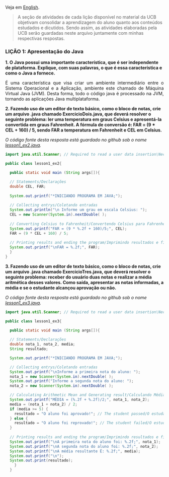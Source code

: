 <p align="justify">Veja em <a href="https://github.com/KevinyTeixeira/Programming-Learn/blob/JAVA-Branch/JAVA/Exercises/Ex.%20Lesson%201.md">English</a>.

> A seção de atividades de cada lição disponível no material da UCB objetivam consolidar a aprendizagem do aluno quanto aos conteúdos estudados e dicutidos. Sendo assim, as atividades elaboradas pela UCB serão guardadas neste arquivo juntamente com minhas respectivas respostas.<br>

### LIÇÃO 1: Apresentação do Java
**1. O Java possui uma importante característica, que é ser independente de plataforma. Explique, com suas palavras, o que é essa característica e como o Java a fornece.** <br>
<p align="justify">É uma característica que visa criar um ambiente intermediário entre o Sistema Operacional e a Aplicação, ambiente este chamado de Máquina Virtual Java (JVM). Desta forma, todo o código java é processado na JVM, tornando as aplicações Java multiplataforma.</p>

**2. Fazendo uso de um editor de texto básico, como o bloco de notas, crie um arquivo .java chamado ExercicioDois.java, que deverá resolver o seguinte problema: ler uma temperatura em graus Celsius e apresentá-la convertida em graus Fahrenheit. A fórmula de conversão é: FAR = (9 * CEL + 160) / 5, sendo FAR a temperatura em Fahrenheit e CEL em Celsius.** 

<i>O código fonte desta resposta está guardado no github sob o nome <a href="https://github.com/KevinyTeixeira/Programming-Learn/blob/JAVA-Branch/JAVA/Exercises/.java%20Source/lesson1_ex2.java">lesson1_ex2.java</a>.</i><br>

```java
import java.util.Scanner; // Required to read a user data insertion\Necessário para ler um dado inserido pelo usuário;

public class lesson1_ex2{

  public static void main (String args[]){

  // Statements/Declarações
  double CEL, FAR;
	
  System.out.printf("*INICIANDO PROGRAMA EM JAVA;");
	
  // Collecting entrys/Coletando entradas
  System.out.println("\n Informe um grau em escala Celsius: ");
  CEL = new Scanner(System.in).nextDouble( );
	
  // Converting Celsius to Fahrenheit/Convertendo Celsius para Fahrenheit
  System.out.printf("FAR = (9 * %.2f + 160)/5;", CEL);
  FAR = (9 * CEL + 160) / 5;
  
  // Printing results and ending the program/Imprimindo resultados e finalizando o programa
  System.out.printf("\nFAR = %.2f;", FAR);
  }
}
```

**3. Fazendo uso de um editor de texto básico, como o bloco de notas, crie um arquivo .java chamado ExercicioTres.java, que deverá resolver o seguinte problema: receber do usuário duas notas e realizar a média aritmética desses valores. Como saída, apresentar as notas informadas, a média e se o estudante alcançou aprovação ou não.** <br>

<i>O código fonte desta resposta está guardado no github sob o nome <a href="https://github.com/KevinyTeixeira/Programming-Learn/blob/JAVA-Branch/JAVA/Exercises/.java%20Source/lesson1_ex3.java">lesson1_ex3.java</a>.</i><br>

```java
import java.util.Scanner; // Required to read a user data insertion\Necessário para ler um dado inserido pelo usuário;

public class lesson1_ex3{

  public static void main (String args[]){
  
  // Statements/Declarações
  double nota_1, nota_2, media;
  String resultado;

  System.out.printf("*INICIANDO PROGRAMA EM JAVA;");

  // Collecting entrys/Coletando entradas
  System.out.printf("\nInforme a primeira nota do aluno: ");
  nota_1 = new Scanner(System.in).nextDouble( );
  System.out.printf("Informe a segunda nota do aluno: ");
  nota_2 = new Scanner(System.in).nextDouble( );

  // Calculating Arithmetic Mean and Generating result/Calculando Média Aritmética e Gerando Resultado
  System.out.printf("MÉDIA = (%.2f + %.2f)/2;", nota_1, nota_2);
  media = (nota_1 + nota_2) / 2;
  if (media >= 5) {
    resultado = "O aluno foi aprovado!"; // The student passed/O estudante foi aprovado
  } else {
    resultado = "O aluno foi reprovado!"; // The student failed/O estudante foi reprovado
  }
  
  // Printing results and ending the program/Imprimindo resultados e finalizando o programa
  System.out.printf("\nA primeira nota do aluno foi: %.2f;", nota_1);
  System.out.printf("\nA segunda nota do aluno foi: %.2f;", nota_2);
  System.out.printf("\nA média resultante É: %.2f;", media);
  System.out.printf("\n");
  System.out.print(resultado);
    }
  }
```
